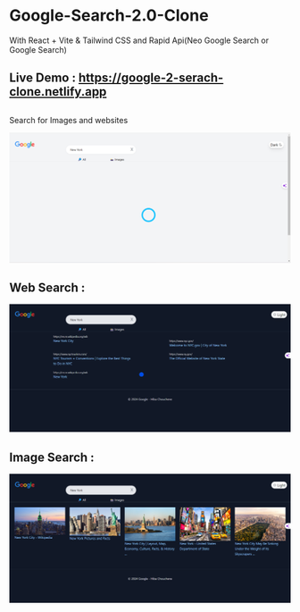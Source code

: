 # Google-Search-2.0-Clone
With React + Vite &amp; Tailwind CSS and Rapid Api(Neo Google Search or Google Search)
## Live Demo : https://google-2-serach-clone.netlify.app
##
Search for Images and websites

![Google Search 2.0 Clone](google.png)

## Web Search :
![Google Search 2.0 Clone](google1.png)

## Image Search :
![Google Search 2.0 Clone](google2.png)

